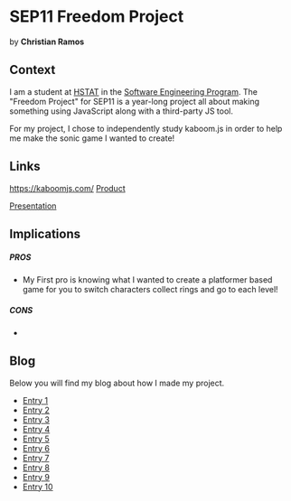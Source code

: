 # SEP11 Freedom Project
by **Christian Ramos**

## Context
I am a student at [HSTAT](https://www.hstat.org/) in the [Software Engineering Program](https://hstatsep.github.io/). The "Freedom Project" for SEP11 is a year-long project all about making something using JavaScript along with a third-party JS tool.

For my project, I chose to independently study kaboom.js in order to help me make the sonic game I wanted to create!

## Links
https://kaboomjs.com/
[Product](https://chrisr3403.github.io/Sep11-Freedom-Project/)

[Presentation](https://docs.google.com/presentation/d/1ESM09V95QiGeMEgr_iqL9z3N4NAP8B7rb2MBb86eFtw/edit?slide=id.g359e87e6a14_0_0#slide=id.g359e87e6a14_0_0)

## Implications
##### PROS
* My First pro is knowing what I wanted to create a platformer based game for you to switch characters collect rings and go to each level!
##### CONS
* 


## Blog
Below you will find my blog about how I made my project.

* [Entry 1](blog/entry01.md)
* [Entry 2](blog/entry02.md)
* [Entry 3](blog/entry03.md)
* [Entry 4](blog/entry04.md)
* [Entry 5](blog/entry05.md)
* [Entry 6](blog/entry06.md)
* [Entry 7](blog/entry07.md)
* [Entry 8](blog/entry08.md)
* [Entry 9](blog/entry09.md)
* [Entry 10](blog/entry10.md)
